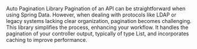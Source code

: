 Auto Pagination Library
Pagination of an API can be straightforward when using Spring Data. However, when dealing with protocols like LDAP or legacy systems lacking clear organization, pagination becomes challenging. This library simplifies the process, enhancing your workflow. It handles the pagination of your controller output, typically of type List<T>, and incorporates caching to improve performance.

